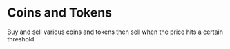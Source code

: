 # Coins and Tokens

Buy and sell various coins and tokens then sell when the price hits a certain threshold.
